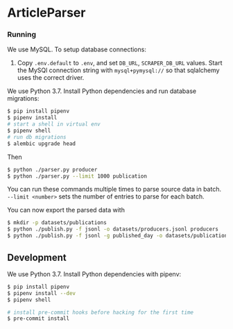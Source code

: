 
# ArticleParser

### Running

We use MySQL.  To setup database connections:

1. Copy `.env.default` to `.env`, and set `DB_URL`, `SCRAPER_DB_URL` values.  Start the MySQl connection string with `mysql+pymysql://` so that sqlalchemy uses the correct driver.

We use Python 3.7.  Install Python dependencies and run database migrations:

```sh
$ pip install pipenv
$ pipenv install
# start a shell in virtual env
$ pipenv shell
# run db migrations
$ alembic upgrade head
```

Then

```sh
$ python ./parser.py producer
$ python ./parser.py --limit 1000 publication
```

You can run these commands multiple times to parse source data in batch.  `--limit <number>` sets the number of entries to parse for each batch.

You can now export the parsed data with

```sh
$ mkdir -p datasets/publications
$ python ./publish.py -f jsonl -o datasets/producers.jsonl producers
$ python ./publish.py -f jsonl -g published_day -o datasets/publications publications
```

## Development

We use Python 3.7.  Install Python dependencies with pipenv:

```sh
$ pip install pipenv
$ pipenv install --dev
$ pipenv shell

# install pre-commit hooks before hacking for the first time
$ pre-commit install
```
